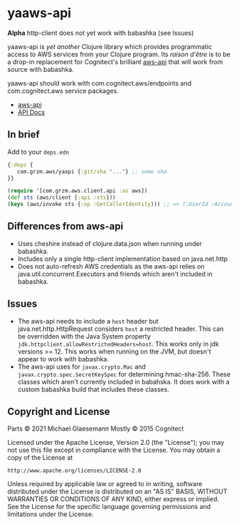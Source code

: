 # yaaws-api

**Alpha** http-client does not yet work with babashka (see Issues)

yaaws-api is _yet another_ Clojure library which provides programmatic
access to AWS services from your Clojure program. Its _raison d'être_
is to be a drop-in replacement for Cognitect's brilliant [aws-api][] that
will work from source with babashka.

yaaws-api should work with com.cognitect.aws/endpoints and
com.cognitect.aws service packages.

* [aws-api][]
* [API Docs](https://cognitect-labs.github.io/aws-api/)

[aws-api]: https://github.com/cognitect-labs/aws-api

## In brief

Add to your `deps.edn`

```clojure
{:deps {
   com.grzm.aws/yaapi {:git/sha "..."} ;; some sha
}}
```

```clojure
(require '[com.grzm.aws.client.api :as aws])
(def sts (aws/client {:api :sts}))
(keys (aws/invoke sts {:op :GetCallerIdentity))) ;; => (:UserId :Account :Arn)
```

## Differences from aws-api

 - Uses cheshire instead of clojure.data.json when running under babashka.
 - Includes only a single http-client implementation based on java.net.http
 - Does not auto-refresh AWS credentials as the aws-api relies on
   java.util.concurrent.Executors and friends which aren't included in babashka.

## Issues
 - The aws-api needs to include a `host` header but
   java.net.http.HttpRequest considers `host` a restricted
   header. This can be overridden with the Java System property
   `jdk.httpclient.allowRestrictedHeaders=host`. This works only in
   jdk versions >= 12. This works when running on the JVM, but doesn't
   appear to work with babashka.
 - The aws-api uses for `javax.crypto.Mac` and
   `javax.crypto.spec.SecretKeySpec` for determining
   hmac-sha-256. These classes which aren't currently included in
   babahska.  It does work with a custom babashka build that includes
   these classes.

## Copyright and License

Parts © 2021 Michael Glaesemann
Mostly © 2015 Cognitect

Licensed under the Apache License, Version 2.0 (the "License");
you may not use this file except in compliance with the License.
You may obtain a copy of the License at

    http://www.apache.org/licenses/LICENSE-2.0

Unless required by applicable law or agreed to in writing, software
distributed under the License is distributed on an "AS IS" BASIS,
WITHOUT WARRANTIES OR CONDITIONS OF ANY KIND, either express or implied.
See the License for the specific language governing permissions and
limitations under the License.
